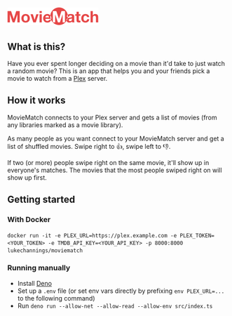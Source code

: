 # <img src="public/logo.svg" height="40px" alt="MovieMatch" />

## What is this?

Have you ever spent longer deciding on a movie than it'd take to just watch a random movie? This is an app that helps you and your friends pick a movie to watch from a [Plex](https://www.plex.tv) server.

## How it works

MovieMatch connects to your Plex server and gets a list of movies (from any libraries marked as a movie library).

As many people as you want connect to your MovieMatch server and get a list of shuffled movies. Swipe right to 👍, swipe left to 👎.

If two (or more) people swipe right on the same movie, it'll show up in everyone's matches. The movies that the most people swiped right on will show up first.

## Getting started

### With Docker

`docker run -it -e PLEX_URL=https://plex.example.com -e PLEX_TOKEN=<YOUR_TOKEN> -e TMDB_API_KEY=<YOUR_API_KEY> -p 8000:8000 lukechannings/moviematch`

### Running manually

- Install [Deno](https://deno.land)
- Set up a `.env` file (or set env vars directly by prefixing `env PLEX_URL=...` to the following command)
- Run `deno run --allow-net --allow-read --allow-env src/index.ts`
